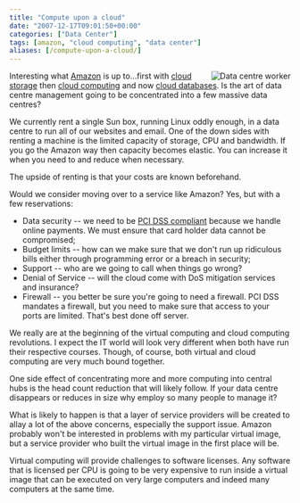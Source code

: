 ```yaml
---
title: "Compute upon a cloud"
date: "2007-12-17T09:01:50+00:00"
categories: ["Data Center"]
tags: [amazon, "cloud computing", "data center"]
aliases: [/compute-upon-a-cloud/]
---
```


<a href="/images/uploads/2007/12/20141000_bah0036_s.jpg" title="Data centre worker"><img src="/images/uploads/2007/12/20141000_bah0036_s.jpg" alt="Data centre worker" align="right" style="border-left:solid 4px white" /></a>

Interesting what <a href="http://www.amazon.com/">Amazon</a> is up to...first with <a href="http://www.amazon.com/S3-AWS-home-page-Money/b/ref=sc_fe_l_2?ie=UTF8&node=16427261&no=3435361">cloud storage</a> then <a href="http://www.amazon.com/b/ref=sc_fe_l_2?ie=UTF8&node=201590011&no=3435361">cloud computing</a> and now <a href="http://www.amazon.com/b/ref=sc_fe_l_2?ie=UTF8&node=342335011&no=3435361">cloud databases</a>. Is the art of data centre management going to be concentrated into a few massive data centres?

We currently rent a single Sun box, running Linux oddly enough, in a data centre to run all of our websites and email. One of the down sides with renting a machine is the limited capacity of storage, CPU and bandwidth. If you go the Amazon way then capacity becomes elastic. You can increase it when you need to and reduce when necessary.

The upside of renting is that your costs are known beforehand.

Would we consider moving over to a service like Amazon? Yes, but with a few reservations:

<ul>
	<li>Data security -- we need to be <a href="https://www.pcisecuritystandards.org/index.htm">PCI DSS compliant</a> because we handle online payments. We must ensure that card holder data cannot be compromised;</li>
	<li>Budget limits -- how can we make sure that we don't run up ridiculous bills either through programming error or a breach in security;</li>
	<li>Support -- who are we going to call when things go wrong?</li>
	<li>Denial of Service -- will the cloud come with DoS mitigation services and insurance?</li>
	<li>Firewall -- you better be sure you're going to need a firewall. PCI DSS mandates a firewall, but you need to make sure that access to your ports are limited. That's best done off server.</li>
</ul>

We really are at the beginning of the virtual computing and cloud computing revolutions. I expect the IT world will look very different when both have run their respective courses. Though, of course, both virtual and cloud computing are very much bound together.

One side effect of concentrating more and more computing into central hubs is the head count reduction that will likely follow. If your data centre disappears or reduces in size why employ so many people to manage it?

What is likely to happen is that a layer of service providers will be created to allay a lot of the above concerns, especially the support issue. Amazon probably won't be interested in problems with my particular virtual image, but a service provider who built the virtual image in the first place will be.

Virtual computing will provide challenges to software licenses. Any software that is licensed per CPU is going to be very expensive to run inside a virtual image that can be executed on very large computers and indeed many computers at the same time.
